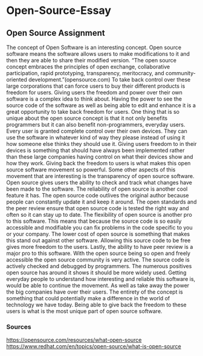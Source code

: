 # Open-Source-Essay
## Open Source Assignment



The concept of Open Software is an interesting concept. Open source software means the software allows users to make modifications to it and then they are able to share their modified version. “The open source concept embraces the principles of open exchange, collaborative participation, rapid prototyping, transparency, meritocracy, and community-oriented development.”(opensource.com)  To take back control over these large corporations that can force users to buy their different products is freedom for users. Giving users the freedom and power over their own software is a complex idea to think about. Having the power to see the source code of the software as well as being able to edit and enhance it is a great opportunity to take back freedom for users. One thing that is so unique about the open source concept is that it not only benefits programmers but it can also benefit non-programmers, everyday users. Every user is granted complete control over their own devices. They can use the software in whatever kind of way they please instead of using it how someone else thinks they should use it. Giving users freedom to in their devices is something that should have always been implemented rather than these large companies having control on what their devices show and how they work. Giving back the freedom to users is what makes this open source software movement so powerful. Some other aspects of this movement that are interesting is the transparency of open source software. Open source gives users the ability to check and track what changes have been made to the software. The reliability of open source is another cool feature it has. The open source code outlives the original author because people can constantly update it and keep it around. The open standards and the peer review ensure that open source code is tested the right way and often so it can stay up to date. The flexibility  of open source is another pro to this software. This means that because the source code is so easily accessible and modifiable you can fix problems in the code specific to you or your company. The lower cost of open source is something that makes this stand out against other software. Allowing this source code to be free gives more freedom to the users. Lastly, the ability to have peer review is a major pro to this software. With the open source being so open and freely accessible the open source community is very active. The source code is actively checked and debugged by programmers. The numerous positives open source has around it shows it should be more widely used. Getting everyday people to understand how interesting and reliable this software is, would be able to continue the movement. As well as take away the power the big companies have over their users. The entirety of the concept is something that could potentially make a difference in the world of technology we have today. Being able to give back the freedom to these users is what is the most unique part of open source software. 


### Sources
https://opensource.com/resources/what-open-source \
https://www.redhat.com/en/topics/open-source/what-is-open-source
